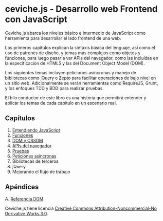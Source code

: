 # ceviche.js - Desarrollo web Frontend con JavaScript

Ceviche.js abarca los niveles básico e intermedio de JavaScript como herramienta para desarrollar el lado frontend de una web.

Los primeros capítulos explican la sintaxis básica del lenguaje, así como el uso de patrones de diseño, y temas más complejos como objetos y funciones, para luego pasar a ver APIs del navegador, como las incluídas en la especificación de HTML5 y las del Document Object Model (DOM).

Los siguientes temas incluyen peticiones asíncronas y manejo de bibliotecas como jQuery o Zepto para facilitar operaciones de bajo nivel en un sitio web. Adicionalmente se verán herramientas como RequireJS, Grunt, y los enfoques TDD y BDD para realizar pruebas.

El hilo conductor de este libro es una historia que permitirá entender y aplicar los temas de cada capítulo en un escenario real.

## Capítulos
1. [Entendiendo JavaScript](1-javascript.md)
2. [Funciones](2-funciones.md)
3. [DOM y CSSOM](3-dom-cssom.md)
4. [APIs del navegador](4-apis-navegador.md)
5. [Pruebas](5-pruebas.md)
6. [Peticiones asíncronas](6-xhr.md)
7. Bibliotecas de terceros
8. jQuery
9. Mejorando el flujo de trabajo

## Apéndices
A. [Referencia DOM](a-dom.md)

Ceviche.js tiene licencia [Creative Commons Attribution-Noncommercial-No Derivative Works 3.0](http://creativecommons.org/licenses/by-nc-nd/3.0/).